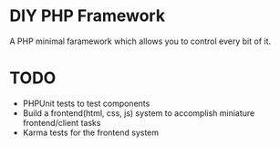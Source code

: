 # DIY PHP Framework
A PHP minimal faramework which allows you to control every bit of it.

# TODO
- PHPUnit tests to test components
- Build a frontend(html, css, js) system to accomplish miniature frontend/client tasks
- Karma tests for the frontend system